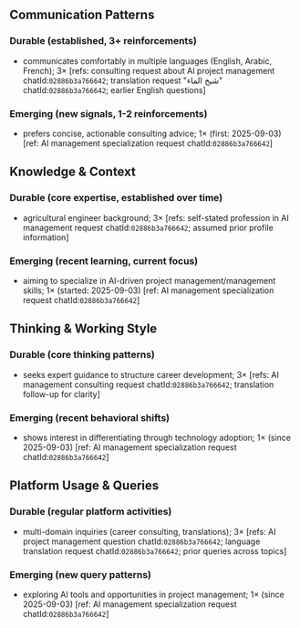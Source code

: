 ## Communication Patterns
### Durable (established, 3+ reinforcements)
- communicates comfortably in multiple languages (English, Arabic, French); 3× [refs: consulting request about AI project management chatId:`02886b3a766642`; translation request "شيخ الماء" chatId:`02886b3a766642`; earlier English questions]

### Emerging (new signals, 1-2 reinforcements)
- prefers concise, actionable consulting advice; 1× (first: 2025-09-03) [ref: AI management specialization request chatId:`02886b3a766642`]

## Knowledge & Context
### Durable (core expertise, established over time)
- agricultural engineer background; 3× [refs: self-stated profession in AI management request chatId:`02886b3a766642`; assumed prior profile information]

### Emerging (recent learning, current focus)
- aiming to specialize in AI-driven project management/management skills; 1× (started: 2025-09-03) [ref: AI management specialization request chatId:`02886b3a766642`]

## Thinking & Working Style
### Durable (core thinking patterns)
- seeks expert guidance to structure career development; 3× [refs: AI management consulting request chatId:`02886b3a766642`; translation follow-up for clarity]

### Emerging (recent behavioral shifts)
- shows interest in differentiating through technology adoption; 1× (since 2025-09-03) [ref: AI management specialization request chatId:`02886b3a766642`]

## Platform Usage & Queries
### Durable (regular platform activities)
- multi-domain inquiries (career consulting, translations); 3× [refs: AI project management question chatId:`02886b3a766642`; language translation request chatId:`02886b3a766642`; prior queries across topics]

### Emerging (new query patterns)
- exploring AI tools and opportunities in project management; 1× (since 2025-09-03) [ref: AI management specialization request chatId:`02886b3a766642`]